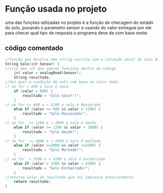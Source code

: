 # Função usada no projeto
uma das funções utilizadas no projeto é a função de checagem do estádo do solo, puxando o parametro sensor e usando do valor entregue por ele para checar qual tipo de resposta o programa deve da com base neste.

## código comentado

```cpp
//função que devolve uma string escrita com a situação atual do solo do sensor usando o parametro sensor.
String Solo(int Sensor) {
//cria uma int que apenas funciona dentro do código
    int valor = analogRead(Sensor);
    String resultado;
//diz qual a condição do solo com base no valor dado.
// se for < 600 p solo é seco.
    if (valor < 600) {
        resultado = "Solo Seco!!!";
    }
// se for >= 600 e < 1200 o solo é Ressecado
    else if (valor >= 600 && valor < 1200) {
        resultado = "Solo Ressecado!";
    }
// se for  >= 1200 e < 2800 o solo é Umido
    else if (valor >= 1200 && valor < 2800) {
        resultado = "Solo Umido!";
    }
// se for  >= 2800 e < 3300 o solo é molhado
    else if (valor >=2800 && valor <=3300) {
        resultado = "Solo Molhado!";
    }
// se for  > 3300 e < 4100 o solo é encharcado.
    else if (valor > 3300 && valor < 4100) {
        resultado = "Solo Encharcado!";
    }
//retorna valor de resultado que foi impresso anteriormente.
    return resultado;
}
